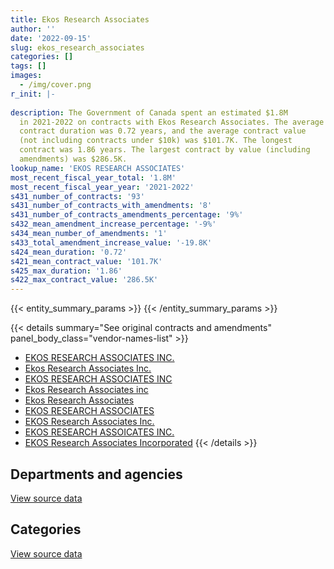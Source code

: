 ```yaml
---
title: Ekos Research Associates
author: ''
date: '2022-09-15'
slug: ekos_research_associates
categories: []
tags: []
images:
  - /img/cover.png
r_init: |-
  
description: The Government of Canada spent an estimated $1.8M
  in 2021-2022 on contracts with Ekos Research Associates. The average
  contract duration was 0.72 years, and the average contract value
  (not including contracts under $10k) was $101.7K. The longest
  contract was 1.86 years. The largest contract by value (including
  amendments) was $286.5K.
lookup_name: 'EKOS RESEARCH ASSOCIATES'
most_recent_fiscal_year_total: '1.8M'
most_recent_fiscal_year_year: '2021-2022'
s431_number_of_contracts: '93'
s431_number_of_contracts_with_amendments: '8'
s431_number_of_contracts_amendments_percentage: '9%'
s432_mean_amendment_increase_percentage: '-9%'
s434_mean_number_of_amendments: '1'
s433_total_amendment_increase_value: '-19.8K'
s424_mean_duration: '0.72'
s421_mean_contract_value: '101.7K'
s425_max_duration: '1.86'
s422_max_contract_value: '286.5K'
---
```


<script src="/rmarkdown-libs/htmlwidgets/htmlwidgets.js"></script>
<link href="/rmarkdown-libs/datatables-css/datatables-crosstalk.css" rel="stylesheet" />
<script src="/rmarkdown-libs/datatables-binding/datatables.js"></script>
<script src="/rmarkdown-libs/jquery/jquery-3.6.0.min.js"></script>
<link href="/rmarkdown-libs/dt-core-bootstrap/css/dataTables.bootstrap.min.css" rel="stylesheet" />
<link href="/rmarkdown-libs/dt-core-bootstrap/css/dataTables.bootstrap.extra.css" rel="stylesheet" />
<script src="/rmarkdown-libs/dt-core-bootstrap/js/jquery.dataTables.min.js"></script>
<script src="/rmarkdown-libs/dt-core-bootstrap/js/dataTables.bootstrap.min.js"></script>
<link href="/rmarkdown-libs/crosstalk/css/crosstalk.min.css" rel="stylesheet" />
<script src="/rmarkdown-libs/crosstalk/js/crosstalk.min.js"></script>
<script src="/rmarkdown-libs/htmlwidgets/htmlwidgets.js"></script>
<link href="/rmarkdown-libs/datatables-css/datatables-crosstalk.css" rel="stylesheet" />
<script src="/rmarkdown-libs/datatables-binding/datatables.js"></script>
<script src="/rmarkdown-libs/jquery/jquery-3.6.0.min.js"></script>
<link href="/rmarkdown-libs/dt-core-bootstrap/css/dataTables.bootstrap.min.css" rel="stylesheet" />
<link href="/rmarkdown-libs/dt-core-bootstrap/css/dataTables.bootstrap.extra.css" rel="stylesheet" />
<script src="/rmarkdown-libs/dt-core-bootstrap/js/jquery.dataTables.min.js"></script>
<script src="/rmarkdown-libs/dt-core-bootstrap/js/dataTables.bootstrap.min.js"></script>
<link href="/rmarkdown-libs/crosstalk/css/crosstalk.min.css" rel="stylesheet" />
<script src="/rmarkdown-libs/crosstalk/js/crosstalk.min.js"></script>

{{< entity_summary_params >}}
{{< /entity_summary_params >}}

{{< details summary="See original contracts and amendments" panel_body_class="vendor-names-list" >}}
- [EKOS RESEARCH ASSOCIATES INC.](https://search.open.canada.ca/en/ct/?sort=contract_value_f%20desc&page=1&search_text=%22EKOS%20RESEARCH%20ASSOCIATES%20INC.%22)
- [Ekos Research Associates Inc.](https://search.open.canada.ca/en/ct/?sort=contract_value_f%20desc&page=1&search_text=%22Ekos%20Research%20Associates%20Inc.%22)
- [EKOS RESEARCH ASSOCIATES INC](https://search.open.canada.ca/en/ct/?sort=contract_value_f%20desc&page=1&search_text=%22EKOS%20RESEARCH%20ASSOCIATES%20INC%22)
- [Ekos Research Associates inc](https://search.open.canada.ca/en/ct/?sort=contract_value_f%20desc&page=1&search_text=%22Ekos%20Research%20Associates%20inc%22)
- [Ekos Research Associates](https://search.open.canada.ca/en/ct/?sort=contract_value_f%20desc&page=1&search_text=%22Ekos%20Research%20Associates%22)
- [EKOS RESEARCH ASSOCIATES](https://search.open.canada.ca/en/ct/?sort=contract_value_f%20desc&page=1&search_text=%22EKOS%20RESEARCH%20ASSOCIATES%22)
- [EKOS Research Associates Inc.](https://search.open.canada.ca/en/ct/?sort=contract_value_f%20desc&page=1&search_text=%22EKOS%20Research%20Associates%20Inc.%22)
- [EKOS RESEARCH ASSOICATES INC.](https://search.open.canada.ca/en/ct/?sort=contract_value_f%20desc&page=1&search_text=%22EKOS%20RESEARCH%20ASSOICATES%20INC.%22)
- [EKOS Research Associates Incorporated](https://search.open.canada.ca/en/ct/?sort=contract_value_f%20desc&page=1&search_text=%22EKOS%20Research%20Associates%20Incorporated%22)
{{< /details >}}

## Departments and agencies

<div id="htmlwidget-1" style="width:100%;height:auto;" class="datatables html-widget"></div>
<script type="application/json" data-for="htmlwidget-1">{"x":{"style":"bootstrap","filter":"none","vertical":false,"data":[["<a href=\"/departments/aafc-aac/\">Agriculture and Agri-Food Canada<\/a>","<a href=\"/departments/cbsa-asfc/\">Canada Border Services Agency<\/a>","<a href=\"/departments/cfia-acia/\">Canadian Food Inspection Agency<\/a>","<a href=\"/departments/cic/\">Immigration, Refugees and Citizenship Canada<\/a>","<a href=\"/departments/cra-arc/\">Canada Revenue Agency<\/a>","<a href=\"/departments/crtc/\">Canadian Radio-television and Telecommunications Commission<\/a>","<a href=\"/departments/csps-efpc/\">Canada School of Public Service<\/a>","<a href=\"/departments/dfatd-maecd/\">Global Affairs Canada<\/a>","<a href=\"/departments/dfo-mpo/\">Fisheries and Oceans Canada<\/a>","<a href=\"/departments/ec/\">Environment and Climate Change Canada<\/a>","<a href=\"/departments/elections/\">Elections Canada<\/a>","<a href=\"/departments/esdc-edsc/\">Employment and Social Development Canada<\/a>","<a href=\"/departments/fcac-acfc/\">Financial Consumer Agency of Canada<\/a>","<a href=\"/departments/fin/\">Department of Finance Canada<\/a>","<a href=\"/departments/hc-sc/\">Health Canada<\/a>","<a href=\"/departments/ic/\">Innovation, Science and Economic Development Canada<\/a>","<a href=\"/departments/isc-sac/\">Indigenous Services Canada<\/a>","<a href=\"/departments/jus/\">Department of Justice Canada<\/a>","<a href=\"/departments/nrcan-rncan/\">Natural Resources Canada<\/a>","<a href=\"/departments/pc/\">Parks Canada<\/a>","<a href=\"/departments/pco-bcp/\">Privy Council Office<\/a>","<a href=\"/departments/phac-aspc/\">Public Health Agency of Canada<\/a>","<a href=\"/departments/ps-sp/\">Public Safety Canada<\/a>","<a href=\"/departments/pwgsc-tpsgc/\">Public Services and Procurement Canada<\/a>","<a href=\"/departments/rcmp-grc/\">Royal Canadian Mounted Police<\/a>","<a href=\"/departments/tc/\">Transport Canada<\/a>","<a href=\"/departments/vac-acc/\">Veterans Affairs Canada<\/a>","<a href=\"/departments/wage/\">Department for Women and Gender Equality<\/a>"],[48453.38,101976.19,52395.46,15760.94,null,71617.43,91444.49,121496.8,98260.86,null,20876.79,47531.81,42017.96,null,79266.31,108141,null,67798.67,null,144205.3,null,null,194034.54,6021.65,46647.67,120244.36,61140.06,null],[31511.64,null,null,null,19831.5,null,null,74353.55,null,36740.61,49057.32,69926.61,189858.92,4743.65,null,null,26549.65,null,null,200624.53,64292.63,17037.57,107134.01,18677.33,62705.01,17205.25,94213.88,13797],[null,null,50446.71,null,null,null,null,74788.09,null,3736.33,10186.77,null,378159.94,266658.51,null,null,26992.15,59673.71,42976.62,null,184307.37,182964.95,48978.39,50446,69558.77,133615.2,36132.15,null],[null,null,59905.47,null,null,null,null,136607.68,null,null,null,64248.56,298357.49,127370.51,205660,null,null,87789.21,95121.58,null,99175.82,189245.77,173762.2,7418.53,75880.71,34309.63,172974.72,null]],"container":"<table class=\"table table-striped table-hover row-border order-column display\">\n  <thead>\n    <tr>\n      <th>Department<\/th>\n      <th>2018-2019<\/th>\n      <th>2019-2020<\/th>\n      <th>2020-2021<\/th>\n      <th>2021-2022<\/th>\n    <\/tr>\n  <\/thead>\n<\/table>","options":{"order":[[4,"desc"]],"pageLength":10,"autoWidth":true,"columnDefs":[{"targets":1,"render":"function(data, type, row, meta) {\n    return type !== 'display' ? data : DTWidget.formatCurrency(data, \"$\", 2, 3, \",\", \".\", true, null);\n  }"},{"targets":2,"render":"function(data, type, row, meta) {\n    return type !== 'display' ? data : DTWidget.formatCurrency(data, \"$\", 2, 3, \",\", \".\", true, null);\n  }"},{"targets":3,"render":"function(data, type, row, meta) {\n    return type !== 'display' ? data : DTWidget.formatCurrency(data, \"$\", 2, 3, \",\", \".\", true, null);\n  }"},{"targets":4,"render":"function(data, type, row, meta) {\n    return type !== 'display' ? data : DTWidget.formatCurrency(data, \"$\", 2, 3, \",\", \".\", true, null);\n  }"},{"width":"16%","targets":[1,2,3,4]},{"className":"dt-right","targets":[1,2,3,4]}],"orderClasses":false}},"evals":["options.columnDefs.0.render","options.columnDefs.1.render","options.columnDefs.2.render","options.columnDefs.3.render"],"jsHooks":[]}</script>
<p class="text-right">
<a href="https://github.com/GoC-Spending/contracts-data/tree/main/data/out/vendors/ekos_research_associates/summary_by_fiscal_year_by_department.csv" class="source-data-link btn btn-link">View source data</a>
</p>

## Categories

<div id="htmlwidget-2" style="width:100%;height:auto;" class="datatables html-widget"></div>
<script type="application/json" data-for="htmlwidget-2">{"x":{"style":"bootstrap","filter":"none","vertical":false,"data":[["<a href=\"/categories/professional_services/\">Professional services<\/a>","<a href=\"/categories/information_technology/\">Information technology<\/a>","<a href=\"/categories/medical/\">Medical<\/a>","<a href=\"/categories/human_capital/\">Human capital<\/a>"],[1359417.75,121496.8,null,58417.12],[1025823.46,27210.21,26549.65,18677.33],[1543651.13,48978.39,26992.15,null],[1710465.7,117362.19,null,null]],"container":"<table class=\"table table-striped table-hover row-border order-column display\">\n  <thead>\n    <tr>\n      <th>Category<\/th>\n      <th>2018-2019<\/th>\n      <th>2019-2020<\/th>\n      <th>2020-2021<\/th>\n      <th>2021-2022<\/th>\n    <\/tr>\n  <\/thead>\n<\/table>","options":{"order":[[4,"desc"]],"dom":"t","pageLength":30,"autoWidth":true,"columnDefs":[{"targets":1,"render":"function(data, type, row, meta) {\n    return type !== 'display' ? data : DTWidget.formatCurrency(data, \"$\", 2, 3, \",\", \".\", true, null);\n  }"},{"targets":2,"render":"function(data, type, row, meta) {\n    return type !== 'display' ? data : DTWidget.formatCurrency(data, \"$\", 2, 3, \",\", \".\", true, null);\n  }"},{"targets":3,"render":"function(data, type, row, meta) {\n    return type !== 'display' ? data : DTWidget.formatCurrency(data, \"$\", 2, 3, \",\", \".\", true, null);\n  }"},{"targets":4,"render":"function(data, type, row, meta) {\n    return type !== 'display' ? data : DTWidget.formatCurrency(data, \"$\", 2, 3, \",\", \".\", true, null);\n  }"},{"width":"16%","targets":[1,2,3,4]},{"className":"dt-right","targets":[1,2,3,4]}],"orderClasses":false,"lengthMenu":[10,25,30,50,100]}},"evals":["options.columnDefs.0.render","options.columnDefs.1.render","options.columnDefs.2.render","options.columnDefs.3.render"],"jsHooks":[]}</script>
<p class="text-right">
<a href="https://github.com/GoC-Spending/contracts-data/tree/main/data/out/vendors/ekos_research_associates/summary_by_fiscal_year_by_category.csv" class="source-data-link btn btn-link">View source data</a>
</p>
